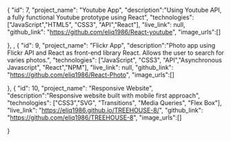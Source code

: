  {
  "id": 7,
  "project_name": "Youtube App",
  "description":"Using Youtube API, a fully functional Youtube prototype using React",
  "technologies": ["JavaScript","HTML5", "CSS3", "API","React"],
  "live_link": null,
  "github_link": "https://github.com/eliq1986/React-youtube",
  "image_urls":[]

},
,
{
  "id": 9,
  "project_name": "Flickr App",
  "description":"Photo app using Flickr API and React as front-end library React. Allows the user to search for varies photos.",
  "technologies": ["JavaScript", "CSS3", "API","Asynchronous Javascript", "React","NPM"],
  "live_link": null,
  "github_link": "https://github.com/eliq1986/React-Photo",
  "image_urls":[]

},
{
  "id": 10,
  "project_name": "Responsive Website",
  "description":"Responsive website built with mobile first approach",
  "technologies": ["CSS3","SVG", "Transitions", "Media Queries", "Flex Box"],
  "live_link": "https://eliq1986.github.io/TREEHOUSE-8/",
  "github_link": "https://github.com/eliq1986/TREEHOUSE-8",
  "image_urls":[]

}  
